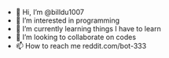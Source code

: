 - 👋 Hi, I’m @billdu1007
- 👀 I’m interested in programming
- 🌱 I’m currently learning things I have to learn
- 💞️ I’m looking to collaborate on codes
- 📫 How to reach me reddit.com/bot-333

<!---
billdu1007/billdu1007 is a ✨ special ✨ repository because its `README.md` (this file) appears on your GitHub profile.
You can click the Preview link to take a look at your changes.
--->
